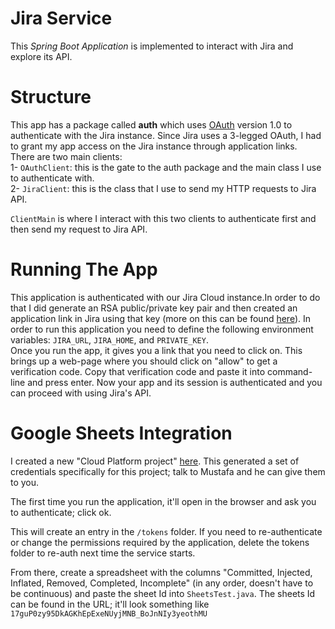 # Jira Service

This *Spring Boot Application* is implemented to interact with Jira and explore its API.

# Structure
This app has a package called **auth** which uses [OAuth](https://en.wikipedia.org/wiki/OAuth) version 1.0 to authenticate
with the Jira instance. Since Jira uses a 3-legged OAuth, I had to grant my app access on the Jira instance through application
links.  
There are two main clients:  
1- `OAuthClient`: this is the gate to the auth package and the main class I use to authenticate with.  
2- `JiraClient`: this is the class that I use to send my HTTP requests to Jira API.

`ClientMain` is where I interact with this two clients to authenticate first and then send my request to Jira API.

# Running The App
This application is authenticated with our Jira Cloud instance.In order to do that I did generate an RSA public/private 
key pair and then created an application link in Jira using that key (more on this can be found [here](https://developer.atlassian.com/cloud/jira/platform/jira-rest-api-oauth-authentication/)).
 In order to run this application you need to define the following environment variables: 
`JIRA_URL`, `JIRA_HOME`, and `PRIVATE_KEY`.  
Once you run the app, it gives you a link that you need to click on. This brings up a web-page where you should click on
"allow" to get a verification code. Copy that verification code and paste it into command-line and press enter. Now your
app and its session is authenticated and you can proceed with using Jira's API.

# Google Sheets Integration
I created a new "Cloud Platform project" [here](https://developers.google.com/sheets/api/quickstart/java). This generated
a set of credentials specifically for this project; talk to Mustafa and he can give them to you. 

The first time you run the application, it'll open in the browser and ask you to authenticate; click ok. 

This will create an entry in the `/tokens` folder. If you need to re-authenticate or change the permissions required by
the application, delete the tokens folder to re-auth next time the service starts.

From there, create a spreadsheet with the columns "Committed, Injected, Inflated, Removed, Completed, Incomplete" (in any order, doesn't have to be continuous) and paste the sheet Id
into `SheetsTest.java`. The sheets Id can be found in the URL; it'll look something like `17guP0zy95DkAGKhEpExeNUyjMNB_BoJnNIy3yeothMU`
